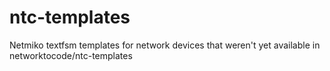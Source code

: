 # ntc-templates
Netmiko textfsm templates for network devices that weren't yet available in networktocode/ntc-templates
